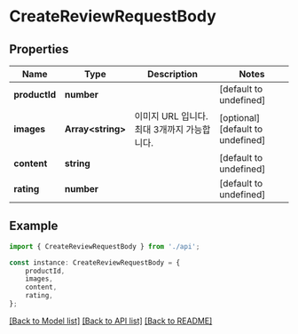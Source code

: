 # CreateReviewRequestBody


## Properties

Name | Type | Description | Notes
------------ | ------------- | ------------- | -------------
**productId** | **number** |  | [default to undefined]
**images** | **Array&lt;string&gt;** | 이미지 URL 입니다. 최대 3개까지 가능합니다. | [optional] [default to undefined]
**content** | **string** |  | [default to undefined]
**rating** | **number** |  | [default to undefined]

## Example

```typescript
import { CreateReviewRequestBody } from './api';

const instance: CreateReviewRequestBody = {
    productId,
    images,
    content,
    rating,
};
```

[[Back to Model list]](../README.md#documentation-for-models) [[Back to API list]](../README.md#documentation-for-api-endpoints) [[Back to README]](../README.md)
